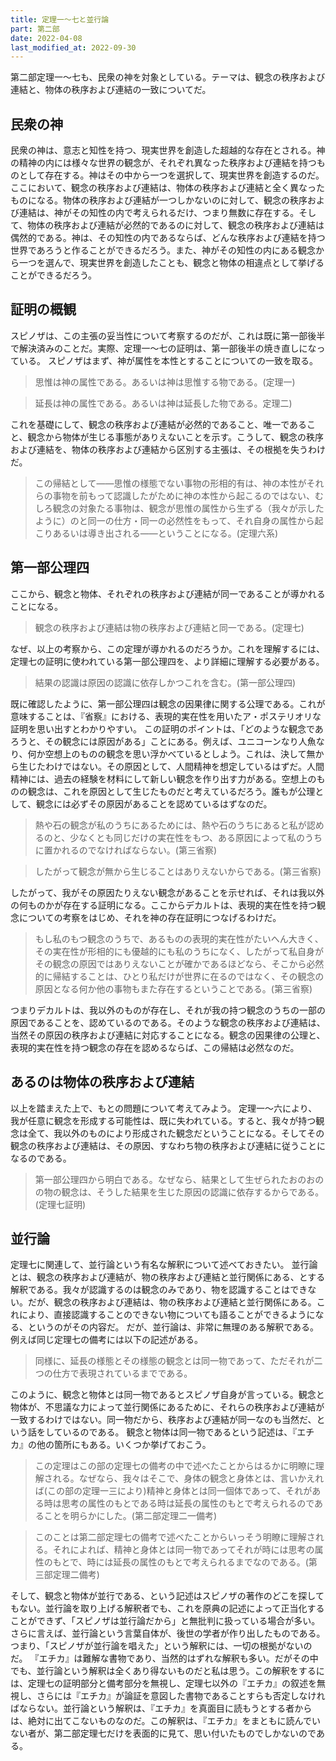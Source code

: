 ```yaml
---
title: 定理一～七と並行論
part: 第二部
date: 2022-04-08
last_modified_at: 2022-09-30
---
```


第二部定理一～七も、民衆の神を対象としている。テーマは、観念の秩序および連結と、物体の秩序および連結の一致についてだ。

## 民衆の神

民衆の神は、意志と知性を持つ、現実世界を創造した超越的な存在とされる。神の精神の内には様々な世界の観念が、それぞれ異なった秩序および連結を持つものとして存在する。神はその中から一つを選択して、現実世界を創造するのだ。
ここにおいて、観念の秩序および連結は、物体の秩序および連結と全く異なったものになる。物体の秩序および連結が一つしかないのに対して、観念の秩序および連結は、神がその知性の内で考えられるだけ、つまり無数に存在する。そして、物体の秩序および連結が必然的であるのに対して、観念の秩序および連結は偶然的である。神は、その知性の内であるならば、どんな秩序および連結を持つ世界であろうと作ることができるだろう。また、神がその知性の内にある観念から一つを選んで、現実世界を創造したことも、観念と物体の相違点として挙げることができるだろう。

## 証明の概観

スピノザは、この主張の妥当性について考察するのだが、これは既に第一部後半で解決済みのことだ。実際、定理一～七の証明は、第一部後半の焼き直しになっている。
スピノザはまず、神が属性を本性とすることについての一致を取る。

>思惟は神の属性である。あるいは神は思惟する物である。(定理一)

>延長は神の属性である。あるいは神は延長した物である。定理二)

これを基礎にして、観念の秩序および連結が必然的であること、唯一であること、観念から物体が生じる事態がありえないことを示す。こうして、観念の秩序および連結を、物体の秩序および連結から区別する主張は、その根拠を失うわけだ。

>この帰結として――思惟の様態でない事物の形相的有は、神の本性がそれらの事物を前もって認識したがために神の本性から起こるのではない、むしろ観念の対象たる事物は、観念が思惟の属性から生ずる（我々が示したように）のと同一の仕方・同一の必然性をもって、それ自身の属性から起こりあるいは導き出される――ということになる。(定理六系)

## 第一部公理四

ここから、観念と物体、それぞれの秩序および連結が同一であることが導かれることになる。

>観念の秩序および連結は物の秩序および連結と同一である。(定理七)

なぜ、以上の考察から、この定理が導かれるのだろうか。これを理解するには、定理七の証明に使われている第一部公理四を、より詳細に理解する必要がある。

>結果の認識は原因の認識に依存しかつこれを含む。(第一部公理四)

既に確認したように、第一部公理四は観念の因果律に関する公理である。これが意味することは、『省察』における、表現的実在性を用いたア・ポステリオリな証明を思い出すとわかりやすい。
この証明のポイントは、「どのような観念であろうと、その観念には原因がある」ことにある。例えば、ユニコーンなり人魚なり、何か空想上のものの観念を思い浮かべているとしよう。これは、決して無から生じたわけではない。その原因として、人間精神を想定しているはずだ。人間精神には、過去の経験を材料にして新しい観念を作り出す力がある。空想上のものの観念は、これを原因として生じたものだと考えているだろう。誰もが公理として、観念には必ずその原因があることを認めているはずなのだ。

>熱や石の観念が私のうちにあるためには、熱や石のうちにあると私が認めるのと、少なくとも同じだけの実在性をもつ、ある原因によって私のうちに置かれるのでなければならない。(第三省察)

>したがって観念が無から生じることはありえないからである。(第三省察)

したがって、我がその原因たりえない観念があることを示せれば、それは我以外の何ものかが存在する証明になる。ここからデカルトは、表現的実在性を持つ観念についての考察をはじめ、それを神の存在証明につなげるわけだ。

>もし私のもつ観念のうちで、あるものの表現的実在性がたいへん大きく、その実在性が形相的にも優越的にも私のうちになく、したがって私自身がその観念の原因ではありえないことが確かであるほどなら、そこから必然的に帰結することは、ひとり私だけが世界に在るのではなく、その観念の原因となる何か他の事物もまた存在するということである。(第三省察)

つまりデカルトは、我以外のものが存在し、それが我の持つ観念のうちの一部の原因であることを、認めているのである。そのような観念の秩序および連結は、当然その原因の秩序および連結に対応することになる。観念の因果律の公理と、表現的実在性を持つ観念の存在を認めるならば、この帰結は必然なのだ。

## あるのは物体の秩序および連結

以上を踏まえた上で、もとの問題について考えてみよう。
定理一～六により、我が任意に観念を形成する可能性は、既に失われている。すると、我々が持つ観念は全て、我以外のものにより形成された観念だということになる。そしてその観念の秩序および連結は、その原因、すなわち物の秩序および連結に従うことになるのである。

>第一部公理四から明白である。なぜなら、結果として生ぜられたおのおのの物の観念は、そうした結果を生じた原因の認識に依存するからである。(定理七証明)

## 並行論

定理七に関連して、並行論という有名な解釈について述べておきたい。
並行論とは、観念の秩序および連結が、物の秩序および連結と並行関係にある、とする解釈である。我々が認識するのは観念のみであり、物を認識することはできない。だが、観念の秩序および連結は、物の秩序および連結と並行関係にある。これにより、直接認識することのできない物についても語ることができるようになる、というのがその内容だ。
だが、並行論は、非常に無理のある解釈である。例えば同じ定理七の備考には以下の記述がある。

>同様に、延長の様態とその様態の観念とは同一物であって、ただそれが二つの仕方で表現されているまでである。

このように、観念と物体とは同一物であるとスピノザ自身が言っている。観念と物体が、不思議な力によって並行関係にあるために、それらの秩序および連結が一致するわけではない。同一物だから、秩序および連結が同一なのも当然だ、という話をしているのである。
観念と物体は同一物であるという記述は、『エチカ』の他の箇所にもある。いくつか挙げておこう。

>この定理はこの部の定理七の備考の中で述べたことからはるかに明瞭に理解される。なぜなら、我々はそこで、身体の観念と身体とは、言いかえれば(この部の定理一三により)精神と身体とは同一個体であって、それがある時は思考の属性のもとである時は延長の属性のもとで考えられるのであることを明らかにした。(第二部定理二一備考)

>このことは第二部定理七の備考で述べたことからいっそう明瞭に理解される。それによれば、精神と身体とは同一物であってそれが時には思考の属性のもとで、時には延長の属性のもとで考えられるまでなのである。(第三部定理二備考)

そして、観念と物体が並行である、という記述はスピノザの著作のどこを探してもない。並行論を取り上げる解釈者でも、これを原典の記述によって正当化することができず、「スピノザは並行論だから」と無批判に扱っている場合が多い。さらに言えば、並行論という言葉自体が、後世の学者が作り出したものである。つまり、「スピノザが並行論を唱えた」という解釈には、一切の根拠がないのだ。
『エチカ』は難解な書物であり、当然的はずれな解釈も多い。だがその中でも、並行論という解釈は全くあり得ないものだと私は思う。この解釈をするには、定理七の証明部分と備考部分を無視し、定理七以外の『エチカ』の叙述を無視し、さらには『エチカ』が論証を意図した書物であることすらも否定しなければならない。並行論という解釈は、『エチカ』を真面目に読もうとする者からは、絶対に出てこないものなのだ。この解釈は、『エチカ』をまともに読んでいない者が、第二部定理七だけを表面的に見て、思い付いたものでしかないのである。
